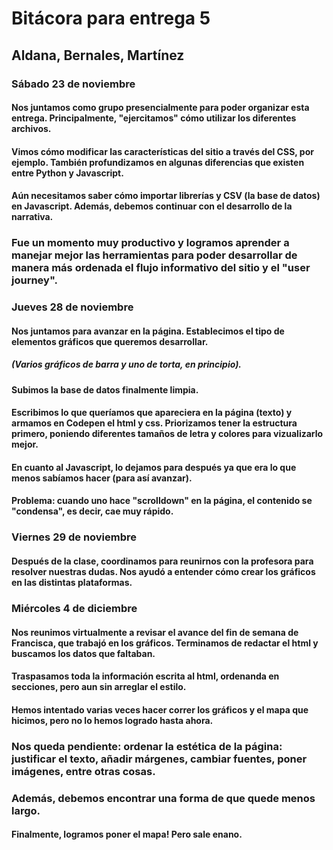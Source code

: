 # Bitácora para entrega 5 
## Aldana, Bernales, Martínez 
### Sábado 23 de noviembre
#### Nos juntamos como grupo presencialmente para poder organizar esta entrega. Principalmente, "ejercitamos" cómo utilizar los diferentes archivos. 

#### Vimos cómo modificar las características del sitio a través del CSS, por ejemplo. También profundizamos en algunas diferencias que existen entre Python y Javascript. 

#### Aún necesitamos saber cómo importar librerías y CSV (la base de datos) en Javascript. Además, debemos continuar con el desarrollo de la narrativa. 

### Fue un momento muy productivo y logramos aprender a manejar mejor las herramientas para poder desarrollar de manera más ordenada el flujo informativo del sitio y el "user journey". 

### Jueves 28 de noviembre 
#### Nos juntamos para avanzar en la página. Establecimos el tipo de elementos gráficos que queremos desarrollar. 
##### (Varios gráficos de barra y uno de torta, en principio). 

#### Subimos la base de datos finalmente limpia. 

#### Escribimos lo que queríamos que apareciera en la página (texto) y armamos en Codepen el html y css. Priorizamos tener la estructura primero, poniendo diferentes tamaños de letra y colores para vizualizarlo mejor.

#### En cuanto al Javascript, lo dejamos para después ya que era lo que menos sabíamos hacer (para así avanzar). 

#### Problema: cuando uno hace "scrolldown" en la página, el contenido se "condensa", es decir, cae muy rápido. 

### Viernes 29 de noviembre
#### Después de la clase, coordinamos para reunirnos con la profesora para resolver nuestras dudas. Nos ayudó a entender cómo crear los gráficos en las distintas plataformas. 

### Miércoles 4 de diciembre
#### Nos reunimos virtualmente a revisar el avance del fin de semana de Francisca, que trabajó en los gráficos. Terminamos de redactar el html y buscamos los datos que faltaban. 

#### Traspasamos toda la información escrita al html, ordenanda en secciones, pero aun sin arreglar el estilo. 

#### Hemos intentado varias veces hacer correr los gráficos y el mapa que hicimos, pero no lo hemos logrado hasta ahora. 

### Nos queda pendiente: ordenar la estética de la página: justificar el texto, añadir márgenes, cambiar fuentes, poner imágenes, entre otras cosas. 
### Además, debemos encontrar una forma de que quede menos largo. 

#### Finalmente, logramos poner el mapa! Pero sale enano. 